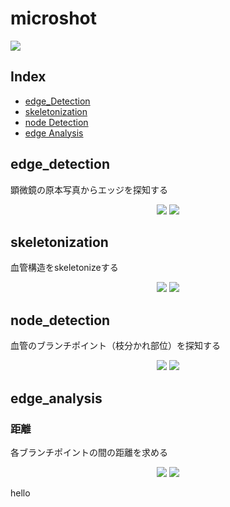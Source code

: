 # microshot

  <img src="https://user-images.githubusercontent.com/39483767/84585240-b8d3fb80-ae48-11ea-9f4d-a46eb2bf1eb0.gif"> </img>

## Index
* [edge_Detection](#edge_detection)
* [skeletonization](#skeletonization)
* [node Detection](#node_detection)
* [edge Analysis](#edge_analysis)

## edge_detection
  顕微鏡の原本写真からエッジを探知する

  <p align="center">
    <img src="https://user-images.githubusercontent.com/39483767/78030503-2a99be80-739d-11ea-8cae-d0fa1dd2f98a.jpg"> </img>
    <img src="https://user-images.githubusercontent.com/39483767/84375038-ea1ab480-ac19-11ea-9473-e3417e88dcd3.jpg"> </img>
  </p>

## skeletonization
  血管構造をskeletonizeする
  <p align="center">
    <img src="https://user-images.githubusercontent.com/39483767/78030503-2a99be80-739d-11ea-8cae-d0fa1dd2f98a.jpg"> </img>
    <img src="https://user-images.githubusercontent.com/39483767/84374677-4f21da80-ac19-11ea-9aba-ff9419018e1e.png"> </img>
  </p>

## node_detection
  血管のブランチポイント（枝分かれ部位）を探知する
  <p align="center">
    <img src="https://user-images.githubusercontent.com/39483767/84374677-4f21da80-ac19-11ea-9aba-ff9419018e1e.png"> </img>
    <img src="https://user-images.githubusercontent.com/39483767/84374662-46310900-ac19-11ea-85e3-909b60fb966c.png"> </img>
  </p>

## edge_analysis
### 距離
  各ブランチポイントの間の距離を求める
  <p align="center">
    <img src="https://user-images.githubusercontent.com/39483767/84375353-64e3cf80-ac1a-11ea-8048-474c3d9a9b2b.png"> </img>
    <img src="https://user-images.githubusercontent.com/39483767/84375089-fe5eb180-ac19-11ea-821d-b21f2bd5a758.png"> </img>
  </p>

<p id="edge_detection"> hello</p>
